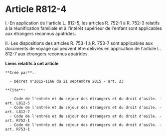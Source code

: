 # Article R812-4

I.-En application de l'article L. 812-5, les articles R. 752-1 à R. 752-3 relatifs à la réunification familiale et à
l'intérêt supérieur de l'enfant sont applicables aux étrangers reconnus apatrides. 

II.-Les dispositions des articles R. 753-1 à R. 753-7 sont applicables aux documents de voyage qui peuvent être délivrés en
application de l'article L. 812-7 aux étrangers reconnus apatrides.

**Liens relatifs à cet article**

	**Créé par**:

	  - Décret n°2015-1166 du 21 septembre 2015 - art. 23

	**Cite**:

	  - Code de l'entrée et du séjour des étrangers et du droit d'asile. - art. L812-5
	  - Code de l'entrée et du séjour des étrangers et du droit d'asile. - art. L812-7
	  - Code de l'entrée et du séjour des étrangers et du droit d'asile. - art. R752-1
	  - Code de l'entrée et du séjour des étrangers et du droit d'asile. - art. R753-1
